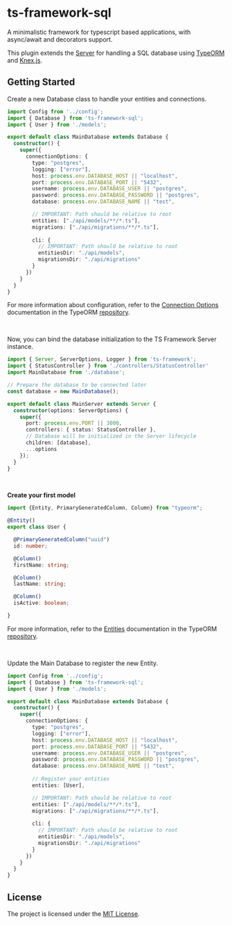 ts-framework-sql
================

A minimalistic framework for typescript based applications, with async/await and decorators support.

This plugin extends the [Server](https://github.com/devnup/ts-framework) for handling a SQL database using [TypeORM](https://github.com/typeorm/typeorm) and [Knex.js](https://github.com/tgriesser/knex).

## Getting Started

Create a new Database class to handle your entities and connections.

```typescript
import Config from '../config';
import { Database } from 'ts-framework-sql';
import { User } from './models';

export default class MainDatabase extends Database {
  constructor() {
    super({
      connectionOptions: {
        type: "postgres",
        logging: ["error"],
        host: process.env.DATABASE_HOST || "localhost",
        port: process.env.DATABASE_PORT || "5432",
        username: process.env.DATABASE_USER || "postgres",
        password: process.env.DATABASE_PASSWORD || "postgres",
        database: process.env.DATABASE_NAME || "test",

        // IMPORTANT: Path should be relative to root
        entities: ["./api/models/**/*.ts"],
        migrations: ["./api/migrations/**/*.ts"],
        
        cli: {
          // IMPORTANT: Path should be relative to root
          entitiesDir: "./api/models",
          migrationsDir: "./api/migrations"
        }
      })
    }
  }
}
```

For more information about configuration, refer to the [Connection Options](https://github.com/typeorm/typeorm/blob/master/docs/connection-options.md) documentation in the TypeORM [repository](https://github.com/typeorm/typeorm).

<br />

Now, you can bind the database initialization to the TS Framework Server instance.

```typescript
import { Server, ServerOptions, Logger } from 'ts-framework';
import { StatusController } from './controllers/StatusController'
import MainDatabase from './database';

// Prepare the database to be connected later
const database = new MainDatabase();

export default class MainServer extends Server {
  constructor(options: ServerOptions) {
    super({
      port: process.env.PORT || 3000,
      controllers: { status: StatusController },
      // Database will be initialized in the Server lifecycle
      children: [database],
      ...options
    });
  }
} 
```

<br />

**Create your first model**

```typescript
import {Entity, PrimaryGeneratedColumn, Column} from "typeorm";

@Entity()
export class User {

  @PrimaryGeneratedColumn("uuid")
  id: number;

  @Column()
  firstName: string;

  @Column()
  lastName: string;

  @Column()
  isActive: boolean;

}
```

For more information, refer to the [Entities](https://github.com/typeorm/typeorm/blob/master/docs/entities.md) documentation in the TypeORM [repository](https://github.com/typeorm/typeorm).

<br />

Update the Main Database to register the new Entity.

```typescript
import Config from '../config';
import { Database } from 'ts-framework-sql';
import { User } from './models';

export default class MainDatabase extends Database {
  constructor() {
    super({
      connectionOptions: {
        type: "postgres",
        logging: ["error"],
        host: process.env.DATABASE_HOST || "localhost",
        port: process.env.DATABASE_PORT || "5432",
        username: process.env.DATABASE_USER || "postgres",
        password: process.env.DATABASE_PASSWORD || "postgres",
        database: process.env.DATABASE_NAME || "test",
        
        // Register your entities 
        entities: [User],

        // IMPORTANT: Path should be relative to root
        entities: ["./api/models/**/*.ts"],
        migrations: ["./api/migrations/**/*.ts"],
        
        cli: {
          // IMPORTANT: Path should be relative to root
          entitiesDir: "./api/models",
          migrationsDir: "./api/migrations"
        }
      })
    }
  }
}
```

## License

The project is licensed under the [MIT License](./LICENSE.md).
